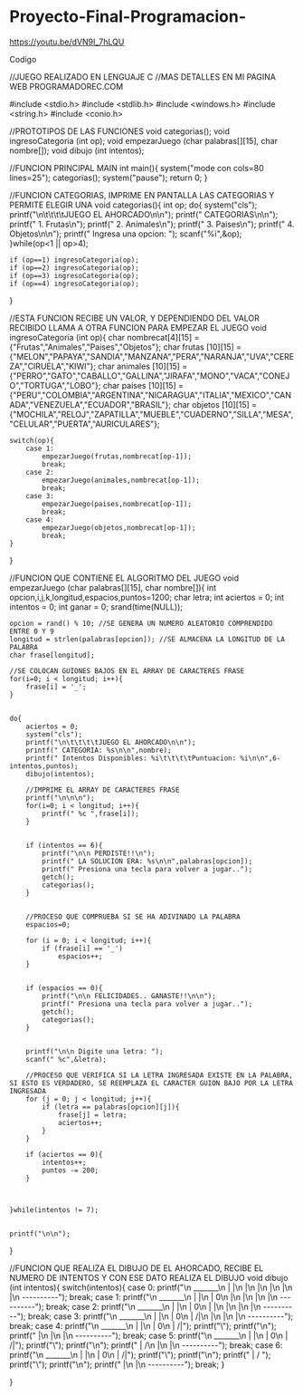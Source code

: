# Proyecto-Final-Programacion-
https://youtu.be/dVN9I_7hLQU

Codigo

//JUEGO REALIZADO EN LENGUAJE C
//MAS DETALLES EN MI PAGINA WEB PROGRAMADOREC.COM

#include <stdio.h>
#include <stdlib.h>
#include <windows.h>
#include <string.h>
#include <conio.h>

//PROTOTIPOS DE LAS FUNCIONES
void categorias();
void ingresoCategoria (int op);
void empezarJuego (char palabras[][15], char nombre[]);
void dibujo (int intentos);


//FUNCION PRINCIPAL MAIN
int main(){
	system("mode con cols=80 lines=25");
	categorias();
	system("pause");
	return 0;
}

//FUNCION CATEGORIAS, IMPRIME EN PANTALLA LAS CATEGORIAS Y PERMITE ELEGIR UNA
void categorias(){
	int op;
	do{
		system("cls");
		printf("\n\t\t\t\tJUEGO EL AHORCADO\n\n");
		printf(" CATEGORIAS\n\n");
		printf(" 1. Frutas\n");
		printf(" 2. Animales\n");
		printf(" 3. Paises\n");
		printf(" 4. Objetos\n\n");
		printf(" Ingresa una opcion: ");
		scanf("%i",&op);		
	}while(op<1 || op>4);

	if (op==1) ingresoCategoria(op);
	if (op==2) ingresoCategoria(op);
	if (op==3) ingresoCategoria(op);
	if (op==4) ingresoCategoria(op);
}


//ESTA FUNCION RECIBE UN VALOR, Y DEPENDIENDO DEL VALOR RECIBIDO LLAMA A OTRA FUNCION PARA EMPEZAR EL JUEGO
void ingresoCategoria (int op){
	char nombrecat[4][15] = {"Frutas","Animales","Paises","Objetos"};
	char frutas [10][15] = {"MELON","PAPAYA","SANDIA","MANZANA","PERA","NARANJA","UVA","CEREZA","CIRUELA","KIWI"};
	char animales [10][15] = {"PERRO","GATO","CABALLO","GALLINA","JIRAFA","MONO","VACA","CONEJO","TORTUGA","LOBO"};
	char paises [10][15] = {"PERU","COLOMBIA","ARGENTINA","NICARAGUA","ITALIA","MEXICO","CANADA","VENEZUELA","ECUADOR","BRASIL"};
	char objetos [10][15] = {"MOCHILA","RELOJ","ZAPATILLA","MUEBLE","CUADERNO","SILLA","MESA","CELULAR","PUERTA","AURICULARES"};
	
	switch(op){
		case 1:
			empezarJuego(frutas,nombrecat[op-1]);
			break;
		case 2:
			empezarJuego(animales,nombrecat[op-1]);
			break;
		case 3:
			empezarJuego(paises,nombrecat[op-1]);
			break;
		case 4:
			empezarJuego(objetos,nombrecat[op-1]);
			break;	
	}	
}


//FUNCION QUE CONTIENE EL ALGORITMO DEL JUEGO
void empezarJuego (char palabras[][15], char nombre[]){
	int opcion,i,j,k,longitud,espacios,puntos=1200;
	char letra;
	int aciertos = 0;
	int intentos = 0;
	int ganar = 0;
	srand(time(NULL));
	
	opcion = rand() % 10; //SE GENERA UN NUMERO ALEATORIO COMPRENDIDO ENTRE 0 Y 9
	longitud = strlen(palabras[opcion]); //SE ALMACENA LA LONGITUD DE LA PALABRA 
	char frase[longitud];
	
	//SE COLOCAN GUIONES BAJOS EN EL ARRAY DE CARACTERES FRASE
	for(i=0; i < longitud; i++){
		frase[i] = '_';
	}
	
	
	do{
		aciertos = 0;
		system("cls");
		printf("\n\t\t\t\tJUEGO EL AHORCADO\n\n");
		printf(" CATEGORIA: %s\n\n",nombre);
		printf(" Intentos Disponibles: %i\t\t\t\tPuntuacion: %i\n\n",6-intentos,puntos);
		dibujo(intentos);
		
		//IMPRIME EL ARRAY DE CARACTERES FRASE
		printf("\n\n\n");
		for(i=0; i < longitud; i++){
			printf(" %c ",frase[i]);
		}

		
		if (intentos == 6){
			printf("\n\n PERDISTE!!\n");
			printf(" LA SOLUCION ERA: %s\n\n",palabras[opcion]);
			printf(" Presiona una tecla para volver a jugar..");
			getch();
			categorias();	
		}
		
		
		//PROCESO QUE COMPRUEBA SI SE HA ADIVINADO LA PALABRA
		espacios=0;
		
		for (i = 0; i < longitud; i++){
			if (frase[i] == '_')
				espacios++;
		}
		
		
		if (espacios == 0){
			printf("\n\n FELICIDADES.. GANASTE!!\n\n");
			printf(" Presiona una tecla para volver a jugar..");
			getch();
			categorias();		
		}
		
		
		printf("\n\n Digite una letra: ");
		scanf(" %c",&letra);
		
		//PROCESO QUE VERIFICA SI LA LETRA INGRESADA EXISTE EN LA PALABRA, SI ESTO ES VERDADERO, SE REEMPLAZA EL CARACTER GUION BAJO POR LA LETRA INGRESADA 
		for (j = 0; j < longitud; j++){
			if (letra == palabras[opcion][j]){
				frase[j] = letra;
				aciertos++;
			}	
		}
		
		if (aciertos == 0){
			intentos++;	
			puntos -= 200;
		}
		
		
			
	}while(intentos != 7);
	
	
	printf("\n\n");		
}

//FUNCION QUE REALIZA EL DIBUJO DE EL AHORCADO, RECIBE EL NUMERO DE INTENTOS Y CON ESE DATO REALIZA EL DIBUJO
void dibujo (int intentos){
	switch(intentos){
		case 0:
			printf("\n     _______\n    |       |\n    |\n    |\n    |\n    |\n    |\n ----------");
			break;
		case 1:
			printf("\n     _______\n    |       |\n    |       0\n    |\n    |\n    |\n    |\n ----------");
			break;
		case 2:
			printf("\n     _______\n    |       |\n    |       0\n    |       |\n    |\n    |\n    |\n ----------");
			break;
		case 3:
			printf("\n     _______\n    |       |\n    |       0\n    |      /|\n    |\n    |\n    |\n ----------");
			break;
		case 4:
			printf("\n     _______\n    |       |\n    |       0\n    |      /|");
			printf("\\");
			printf("\n");
			printf("    |\n    |\n    |\n ----------");
			break;
		case 5:
			printf("\n     _______\n    |       |\n    |       0\n    |      /|");
			printf("\\");
			printf("\n");
			printf("    |      /\n    |\n    |\n ----------");
			break;
		case 6:
			printf("\n     _______\n    |       |\n    |       0\n    |      /|");
			printf("\\");
			printf("\n");
			printf("    |      / ");
			printf("\\");
			printf("\n");
			printf("    |\n    |\n ----------");
			break;
	}
	
}
